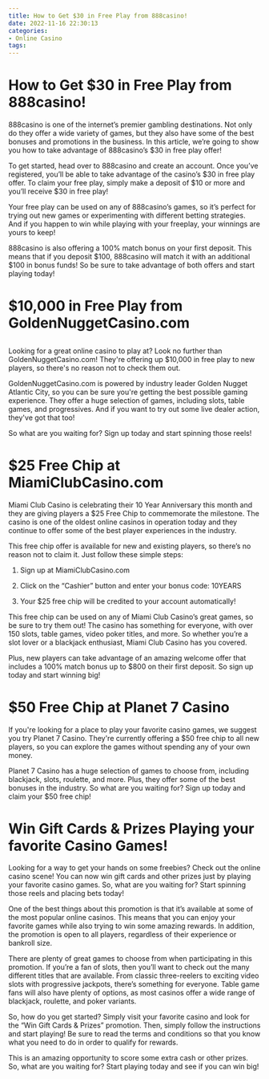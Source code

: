 ```yaml
---
title: How to Get $30 in Free Play from 888casino!
date: 2022-11-16 22:30:13
categories:
- Online Casino
tags:
---
```



#  How to Get $30 in Free Play from 888casino!

888casino is one of the internet’s premier gambling destinations. Not only do they offer a wide variety of games, but they also have some of the best bonuses and promotions in the business. In this article, we’re going to show you how to take advantage of 888casino’s $30 in free play offer!

To get started, head over to 888casino and create an account. Once you’ve registered, you’ll be able to take advantage of the casino’s $30 in free play offer. To claim your free play, simply make a deposit of $10 or more and you’ll receive $30 in free play!

Your free play can be used on any of 888casino’s games, so it’s perfect for trying out new games or experimenting with different betting strategies. And if you happen to win while playing with your freeplay, your winnings are yours to keep!

888casino is also offering a 100% match bonus on your first deposit. This means that if you deposit $100, 888casino will match it with an additional $100 in bonus funds! So be sure to take advantage of both offers and start playing today!

#  $10,000 in Free Play from GoldenNuggetCasino.com

##

Looking for a great online casino to play at? Look no further than GoldenNuggetCasino.com! They're offering up $10,000 in free play to new players, so there's no reason not to check them out.

GoldenNuggetCasino.com is powered by industry leader Golden Nugget Atlantic City, so you can be sure you're getting the best possible gaming experience. They offer a huge selection of games, including slots, table games, and progressives. And if you want to try out some live dealer action, they've got that too!

So what are you waiting for? Sign up today and start spinning those reels!

#  $25 Free Chip at MiamiClubCasino.com

Miami Club Casino is celebrating their 10 Year Anniversary this month and they are giving players a $25 Free Chip to commemorate the milestone. The casino is one of the oldest online casinos in operation today and they continue to offer some of the best player experiences in the industry.

This free chip offer is available for new and existing players, so there’s no reason not to claim it. Just follow these simple steps:

1. Sign up at MiamiClubCasino.com

2. Click on the “Cashier” button and enter your bonus code: 10YEARS

3. Your $25 free chip will be credited to your account automatically!

This free chip can be used on any of Miami Club Casino’s great games, so be sure to try them out! The casino has something for everyone, with over 150 slots, table games, video poker titles, and more. So whether you’re a slot lover or a blackjack enthusiast, Miami Club Casino has you covered.

Plus, new players can take advantage of an amazing welcome offer that includes a 100% match bonus up to $800 on their first deposit. So sign up today and start winning big!

#  $50 Free Chip at Planet 7 Casino

If you're looking for a place to play your favorite casino games, we suggest you try Planet 7 Casino. They're currently offering a $50 free chip to all new players, so you can explore the games without spending any of your own money.

Planet 7 Casino has a huge selection of games to choose from, including blackjack, slots, roulette, and more. Plus, they offer some of the best bonuses in the industry. So what are you waiting for? Sign up today and claim your $50 free chip!

#  Win Gift Cards & Prizes Playing your favorite Casino Games!

Looking for a way to get your hands on some freebies? Check out the online casino scene! You can now win gift cards and other prizes just by playing your favorite casino games. So, what are you waiting for? Start spinning those reels and placing bets today!

One of the best things about this promotion is that it’s available at some of the most popular online casinos. This means that you can enjoy your favorite games while also trying to win some amazing rewards. In addition, the promotion is open to all players, regardless of their experience or bankroll size.

There are plenty of great games to choose from when participating in this promotion. If you’re a fan of slots, then you’ll want to check out the many different titles that are available. From classic three-reelers to exciting video slots with progressive jackpots, there’s something for everyone. Table game fans will also have plenty of options, as most casinos offer a wide range of blackjack, roulette, and poker variants.

So, how do you get started? Simply visit your favorite casino and look for the “Win Gift Cards & Prizes” promotion. Then, simply follow the instructions and start playing! Be sure to read the terms and conditions so that you know what you need to do in order to qualify for rewards.

This is an amazing opportunity to score some extra cash or other prizes. So, what are you waiting for? Start playing today and see if you can win big!